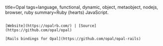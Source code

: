 title=Opal
tags=language, functional, dynamic, object, metaobject, nodejs, browser, ruby
summary=Ruby (hearts) JavaScript.
~~~~~~

[Website](https://opalrb.com/) | [Source](https://github.com/opal/opal)

[Rails bindings for Opal](https://github.com/opal/opal-rails)


